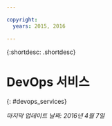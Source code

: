 ```yaml
---

copyright:
  years: 2015, 2016

---
```


{:shortdesc: .shortdesc} 

# DevOps 서비스
{: #devops_services}

*마지막 업데이트 날짜: 2016년 4월 7일*
